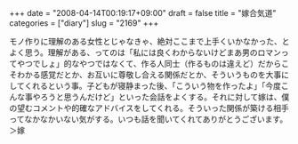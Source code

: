 +++
date = "2008-04-14T00:19:17+09:00"
draft = false
title = "嫁合気道"
categories = ["diary"]
slug = "2169"
+++

モノ作りに理解のある女性とじゃなきゃ、絶対ここまで上手くいかなかった、とよく思う。理解がある、ってのは「私には良くわからないけどまあ男のロマンってやつでしょ」的なやつではなくて、作る人同士（作るものは違えど）だからこそわかる感覚だとか、お互いに尊敬し合える関係だとか、そういうものを大事にしてくれるという事。子どもが寝静まった後、「こういう物を作ったよ」「今度こんな事やろうと思うんだけど」といった会話をよくする。それに対して嫁は、僕の望むコメントや的確なアドバイスをしてくれる。そういった関係が築ける相手ってなかなかいない気がする。いつも話を聞いてくれてありがとうございます。＞嫁
